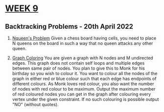 # [WEEK 9](http://www.hackerrank.com/daalab-day9/challenges)

## Backtracking Problems - 20th April 2022

1. [Nqueen's Problem](1_N_Queens.c)
   Given a chess board having cells, you need to place N queens on the board in such a way that no queen attacks any other queen.

2. [Graph Coloring](2_graph_coloring.c)
   You are given a graph with N nodes and M undirected edges. This graph does not contain self loops and multiple edges between same pair of nodes. You plan to give this to Monk for his birthday so you wish to colour it. You want to colour all the nodes of the graph in either red or blue colour such that each edge has endpoints of different colours. As Monk loves red colour, you also want the number of nodes with red colour to be maximum. Output the maximum number of red coloured nodes you can get in the graph after colouring every vertex under the given constraint. If no such colouring is possible output "NO" (without quotes).
